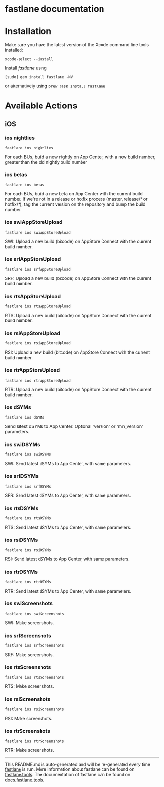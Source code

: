 fastlane documentation
================
# Installation

Make sure you have the latest version of the Xcode command line tools installed:

```
xcode-select --install
```

Install _fastlane_ using
```
[sudo] gem install fastlane -NV
```
or alternatively using `brew cask install fastlane`

# Available Actions
## iOS
### ios nightlies
```
fastlane ios nightlies
```
For each BUs, build a new nightly on App Center, with a new build number, greater than the old nightly build number
### ios betas
```
fastlane ios betas
```
For each BUs, build a new beta on App Center with the current build number. If we're not in a release or hotfix process (master, release/* or hotfix/*), tag the current version on the repository and bump the build number
### ios swiAppStoreUpload
```
fastlane ios swiAppStoreUpload
```
SWI: Upload a new build (bitcode) on AppStore Connect with the current build number.
### ios srfAppStoreUpload
```
fastlane ios srfAppStoreUpload
```
SRF: Upload a new build (bitcode) on AppStore Connect with the current build number.
### ios rtsAppStoreUpload
```
fastlane ios rtsAppStoreUpload
```
RTS: Upload a new build (bitcode) on AppStore Connect with the current build number.
### ios rsiAppStoreUpload
```
fastlane ios rsiAppStoreUpload
```
RSI: Upload a new build (bitcode) on AppStore Connect with the current build number.
### ios rtrAppStoreUpload
```
fastlane ios rtrAppStoreUpload
```
RTR: Upload a new build (bitcode) on AppStore Connect with the current build number.
### ios dSYMs
```
fastlane ios dSYMs
```
Send latest dSYMs to App Center. Optional 'version' or 'min_version' parameters.
### ios swiDSYMs
```
fastlane ios swiDSYMs
```
SWI: Send latest dSYMs to App Center, with same parameters.
### ios srfDSYMs
```
fastlane ios srfDSYMs
```
SFR: Send latest dSYMs to App Center, with same parameters.
### ios rtsDSYMs
```
fastlane ios rtsDSYMs
```
RTS: Send latest dSYMs to App Center, with same parameters.
### ios rsiDSYMs
```
fastlane ios rsiDSYMs
```
RSI: Send latest dSYMs to App Center, with same parameters.
### ios rtrDSYMs
```
fastlane ios rtrDSYMs
```
RTR: Send latest dSYMs to App Center, with same parameters.
### ios swiScreenshots
```
fastlane ios swiScreenshots
```
SWI: Make screenshots.
### ios srfScreenshots
```
fastlane ios srfScreenshots
```
SRF: Make screenshots.
### ios rtsScreenshots
```
fastlane ios rtsScreenshots
```
RTS: Make screenshots.
### ios rsiScreenshots
```
fastlane ios rsiScreenshots
```
RSI: Make screenshots.
### ios rtrScreenshots
```
fastlane ios rtrScreenshots
```
RTR: Make screenshots.

----

This README.md is auto-generated and will be re-generated every time [fastlane](https://fastlane.tools) is run.
More information about fastlane can be found on [fastlane.tools](https://fastlane.tools).
The documentation of fastlane can be found on [docs.fastlane.tools](https://docs.fastlane.tools).
